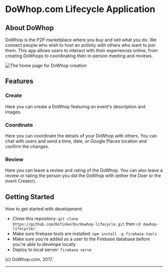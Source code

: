# DoWhop.com Lifecycle Application

## About DoWhop
DoWhop is the P2P marketplace where you buy and sell what you do. We connect people who wish to host an activity with others who want to join them. This app allows users to interact with their experiences online, from creating DoWhops to coordinating their in-person meeting and reviews.

![The home page for DoWhop creation](https://docs.google.com/drawings/d/1RsYc3EmoHGsE4lY9u1XRtdMRAN_bJB53I12G3SjLJUQ/pub?w=950&h=896)

## Features
### Create
Here you can create a DoWhop featuring an event's description and images.

### Coordinate
Here you can coordinate the details of your DoWhop with others. You can chat with users and  send a time, date, or Google Places location and confirm the changes.

### Review
Here you can leave a review and rating of the DoWhop. You can also leave a review or rating the person you did the DoWhop with (either the Doer or the event Creator).

## Getting Started

How to get started with development:

* Clone this repository: `git clone https://github.com/DoTinkerDo/dowhop-lifecycle.git` then `cd dowhop-lifecycle/`
* Make sure firebase tools are installed: `npm install -g firebase-tools`
* Make sure you're added as a user to the Firebase database before you're able to develope locally
* Deploy to local server: `firebase serve`

(c) DoWhop.com, 2017.
***
